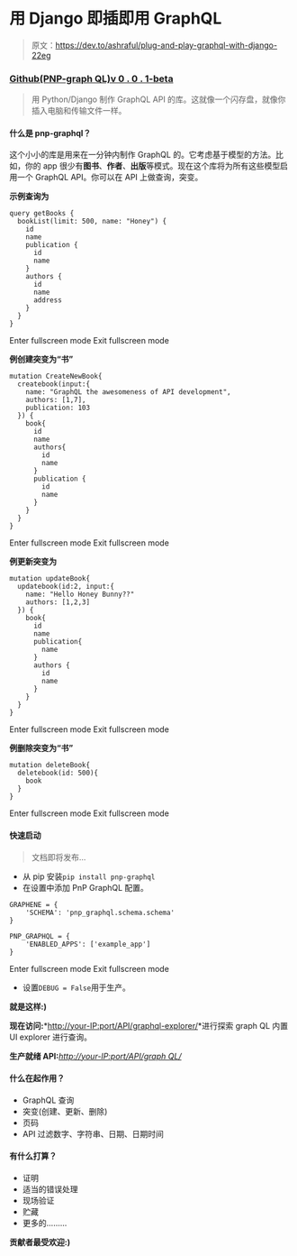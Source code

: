 # 用 Django 即插即用 GraphQL

> 原文：<https://dev.to/ashraful/plug-and-play-graphql-with-django-22eg>

### [Github(PNP-graph QL)v 0 . 0 . 1-beta](https://github.com/iashraful/pnp-graphql)

> 用 Python/Django 制作 GraphQL API 的库。这就像一个闪存盘，就像你插入电脑和传输文件一样。

#### 什么是 pnp-graphql？

这个小小的库是用来在一分钟内制作 GraphQL 的。它考虑基于模型的方法。比如，你的 app 很少有**图书**、**作者**、**出版**等模式。现在这个库将为所有这些模型启用一个 GraphQL API。你可以在 API 上做查询，突变。

**示例查询为**

```
query getBooks {
  bookList(limit: 500, name: "Honey") {
    id
    name
    publication {
      id
      name
    }
    authors {
      id
      name
      address
    }
  }
} 
```

Enter fullscreen mode Exit fullscreen mode

**例创建突变为“书”**

```
mutation CreateNewBook{
  createbook(input:{
    name: "GraphQL the awesomeness of API development",
    authors: [1,7],
    publication: 103
  }) {
    book{
      id
      name
      authors{
        id
        name
      }
      publication {
        id
        name
      }
    }
  }
} 
```

Enter fullscreen mode Exit fullscreen mode

**例更新突变为**

```
mutation updateBook{
  updatebook(id:2, input:{
    name: "Hello Honey Bunny??"
    authors: [1,2,3]
  }) {
    book{
      id
      name
      publication{
        name
      }
      authors {
        id
        name
      }
    }
  }
} 
```

Enter fullscreen mode Exit fullscreen mode

**例删除突变为“书”**

```
mutation deleteBook{
  deletebook(id: 500){
    book
  }
} 
```

Enter fullscreen mode Exit fullscreen mode

#### 快速启动

> 文档即将发布...

*   从 pip 安装`pip install pnp-graphql`
*   在设置中添加 PnP GraphQL 配置。

```
GRAPHENE = {
    'SCHEMA': 'pnp_graphql.schema.schema'
}

PNP_GRAPHQL = {
    'ENABLED_APPS': ['example_app']
} 
```

Enter fullscreen mode Exit fullscreen mode

*   设置`DEBUG = False`用于生产。

**就是这样:)**

**现在访问:***[http://your-IP:port/API/graphql-explorer/](http://your-ip:port/api/graphql-explorer/)*进行探索 graph QL 内置 UI explorer 进行查询。

**生产就绪 API:***[http://your-IP:port/API/graph QL/](http://your-ip:port/api/graphql/)*

#### 什么在起作用？

*   GraphQL 查询
*   突变(创建、更新、删除)
*   页码
*   API 过滤数字、字符串、日期、日期时间

#### 有什么打算？

*   证明
*   适当的错误处理
*   现场验证
*   贮藏
*   更多的.........

**贡献者最受欢迎:)**